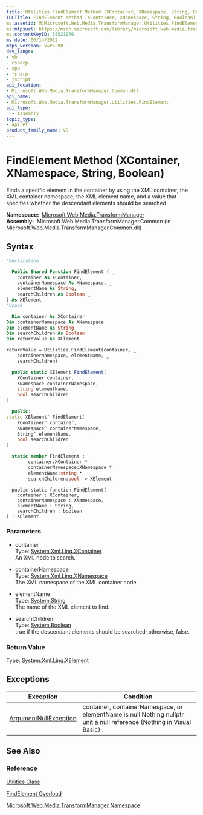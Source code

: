 ```yaml
---
title: Utilities.FindElement Method (XContainer, XNamespace, String, Boolean) (Microsoft.Web.Media.TransformManager)
TOCTitle: FindElement Method (XContainer, XNamespace, String, Boolean)
ms:assetid: M:Microsoft.Web.Media.TransformManager.Utilities.FindElement(System.Xml.Linq.XContainer,System.Xml.Linq.XNamespace,System.String,System.Boolean)
ms:mtpsurl: https://msdn.microsoft.com/library/microsoft.web.media.transformmanager.utilities.findelement(v=VS.90)
ms:contentKeyID: 35521076
ms.date: 06/14/2012
mtps_version: v=VS.90
dev_langs:
- vb
- csharp
- cpp
- fsharp
- jscript
api_location:
- Microsoft.Web.Media.TransformManager.Common.dll
api_name:
- Microsoft.Web.Media.TransformManager.Utilities.FindElement
api_type:
  - Assembly
topic_type:
- apiref
product_family_name: VS
---
```


# FindElement Method (XContainer, XNamespace, String, Boolean)

Finds a specific element in the container by using the XML container, the XML container namespace, the XML element name, and a value that specifies whether the descendant elements should be searched.

**Namespace:**  [Microsoft.Web.Media.TransformManager](microsoft-web-media-transformmanager-namespace.md)  
**Assembly:**  Microsoft.Web.Media.TransformManager.Common (in Microsoft.Web.Media.TransformManager.Common.dll)

## Syntax

```vb
'Declaration

  Public Shared Function FindElement ( _
    container As XContainer, _
    containerNamespace As XNamespace, _
    elementName As String, _
    searchChildren As Boolean _
) As XElement
'Usage

  Dim container As XContainer
Dim containerNamespace As XNamespace
Dim elementName As String
Dim searchChildren As Boolean
Dim returnValue As XElement

returnValue = Utilities.FindElement(container, _
    containerNamespace, elementName, _
    searchChildren)
```

```csharp
  public static XElement FindElement(
    XContainer container,
    XNamespace containerNamespace,
    string elementName,
    bool searchChildren
)
```

```cpp
  public:
static XElement^ FindElement(
    XContainer^ container, 
    XNamespace^ containerNamespace, 
    String^ elementName, 
    bool searchChildren
)
```

``` fsharp
  static member FindElement : 
        container:XContainer * 
        containerNamespace:XNamespace * 
        elementName:string * 
        searchChildren:bool -> XElement 
```

```jscript
  public static function FindElement(
    container : XContainer, 
    containerNamespace : XNamespace, 
    elementName : String, 
    searchChildren : boolean
) : XElement
```

### Parameters

  - container  
    Type: [System.Xml.Linq.XContainer](https://msdn.microsoft.com/library/bb353736)  
    An XML node to search.  

<!-- end list -->

  - containerNamespace  
    Type: [System.Xml.Linq.XNamespace](https://msdn.microsoft.com/library/bb291898)  
    The XML namespace of the XML container node.  

<!-- end list -->

  - elementName  
    Type: [System.String](https://msdn.microsoft.com/library/s1wwdcbf)  
    The name of the XML element to find.  

<!-- end list -->

  - searchChildren  
    Type: [System.Boolean](https://msdn.microsoft.com/library/a28wyd50)  
    true if the descendant elements should be searched; otherwise, false.  

### Return Value

Type: [System.Xml.Linq.XElement](https://msdn.microsoft.com/library/bb340098)  

## Exceptions

|Exception|Condition|
|--- |--- |
|[ArgumentNullException](https://msdn.microsoft.com/library/27426hcy)|container, containerNamespace, or elementName is null Nothing nullptr unit a null reference (Nothing in Visual Basic) .|

## See Also

### Reference

[Utilities Class](utilities-class-microsoft-web-media-transformmanager.md)

[FindElement Overload](utilities-findelement-method-microsoft-web-media-transformmanager.md)

[Microsoft.Web.Media.TransformManager Namespace](microsoft-web-media-transformmanager-namespace.md)
